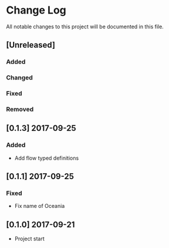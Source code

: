 # Change Log
All notable changes to this project will be documented in this file.

## [Unreleased]
### Added
### Changed
### Fixed
### Removed

## [0.1.3] 2017-09-25
### Added
- Add flow typed definitions


## [0.1.1] 2017-09-25
### Fixed
- Fix name of Oceania


## [0.1.0] 2017-09-21
- Project start
